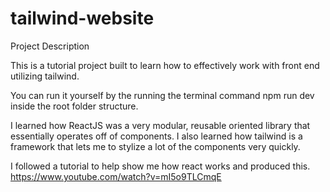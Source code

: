 # tailwind-website

Project Description

This is a tutorial project built to learn how to effectively work with front end utilizing tailwind. 

You can run it yourself by the running the terminal command npm run dev inside the root folder structure.

I learned how ReactJS was a very modular, reusable oriented library that essentially operates off of components. I also learned how tailwind is a framework that lets me to stylize a lot of the components very quickly.

I followed a tutorial to help show me how react works and produced this. https://www.youtube.com/watch?v=mI5o9TLCmqE

